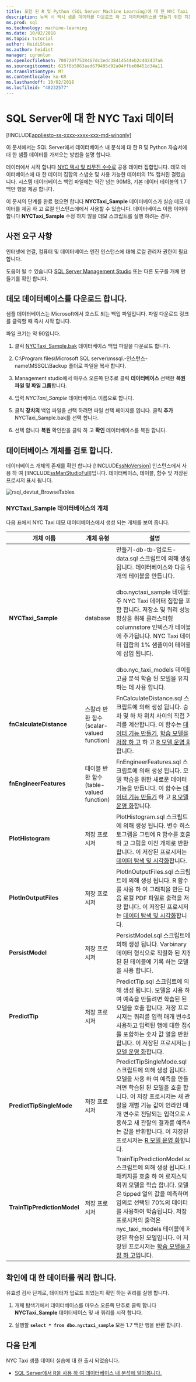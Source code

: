 ```yaml
---
title: 포함 된 R 및 Python (SQL Server Machine Learning)에 대 한 NYC Taxi 데이터 및 스크립트 다운로드 | Microsoft Docs
description: 뉴욕 시 택시 샘플 데이터를 다운로드 하 고 데이터베이스를 만들기 위한 지침입니다. R을 포함 하는 방법을 보여 주는 SQL Server 자습서에서 데이터를 사용 하 고 Python에서 SQL Server 저장 프로시저 및 T-SQL 함수입니다.
ms.prod: sql
ms.technology: machine-learning
ms.date: 10/02/2018
ms.topic: tutorial
author: HeidiSteen
ms.author: heidist
manager: cgronlun
ms.openlocfilehash: 700720f7538467dc3edc38414544eb2c402437a6
ms.sourcegitcommit: 615f8b5063aed679495d92a04ffbe00451d34a11
ms.translationtype: MT
ms.contentlocale: ko-KR
ms.lasthandoff: 10/02/2018
ms.locfileid: "48232577"
---
```

# <a name="nyc-taxi-demo-data-for-sql-server"></a>SQL Server에 대 한 NYC Taxi 데이터
[!INCLUDE[appliesto-ss-xxxx-xxxx-xxx-md-winonly](../../includes/appliesto-ss-xxxx-xxxx-xxx-md-winonly.md)]

이 문서에서는 SQL Server에서 데이터베이스 내 분석에 대 한 R 및 Python 자습서에 대 한 샘플 데이터를 가져오는 방법을 설명 합니다.

데이터에서 시작 합니다 [NYC 택시 및 리무진 수수료](http://www.nyc.gov/html/tlc/html/about/trip_record_data.shtml) 공용 데이터 집합입니다. 데모 데이터베이스에 대 한 데이터 집합의 스냅숏 및 사용 가능한 데이터의 1% 캡처된 걸렸습니다. 시스템 데이터베이스 백업 파일에는 약간 넘는 90MB, 기본 데이터 테이블의 1.7 백만 행을 제공 합니다.

이 문서의 단계를 완료 했으면 합니다 **NYCTaxi_Sample** 데이터베이스가 실습 데모 데이터를 제공 하 고 로컬 인스턴스에에서 사용할 수 있습니다. 데이터베이스 이름 이어야 합니다 **NYCTaxi_Sample** 수정 하지 않을 데모 스크립트를 실행 하려는 경우.

## <a name="prerequisites"></a>사전 요구 사항

인터넷에 연결, 컴퓨터 및 데이터베이스 엔진 인스턴스에 대해 로컬 관리자 권한이 필요합니다.

도움이 될 수 있습니다 [SQL Server Management Studio](https://docs.microsoft.com/sql/ssms/download-sql-server-management-studio-ssms) 또는 다른 도구를 개체 만들기를 확인 합니다.

## <a name="download-demo-database"></a>데모 데이터베이스를 다운로드 합니다.

샘플 데이터베이스는 Microsoft에서 호스트 되는 백업 파일입니다. 파일 다운로드 링크를 클릭할 때 즉시 시작 합니다. 

파일 크기는 약 90입니다.

1. 클릭 [NYCTaxi_Sample.bak](https://sqlmldoccontent.blob.core.windows.net/sqlml/NYCTaxi_Sample.bak) 데이터베이스 백업 파일을 다운로드 합니다.

2. C:\Program files\Microsoft SQL server\mssql.-인스턴스-name\MSSQL\Backup 폴더로 파일을 복사 합니다.

3. Management studio에서 마우스 오른쪽 단추로 클릭 **데이터베이스** 선택한 **복원 파일 및 파일 그룹**합니다.

4. 입력 *NYCTaxi_Sample* 데이터베이스 이름으로 합니다.

5. 클릭 **장치의** 백업 파일을 선택 하려면 파일 선택 페이지를 엽니다. 클릭 **추가** NYCTaxi_Sample.bak를 선택 합니다.

6. 선택 합니다 **복원** 확인란을 클릭 하 고 **확인** 데이터베이스를 복원 합니다.

## <a name="review-database-objects"></a>데이터베이스 개체를 검토 합니다.
   
데이터베이스 개체의 존재를 확인 합니다 [!INCLUDE[ssNoVersion](../../includes/ssnoversion-md.md)] 인스턴스에서 사용 하 여 [!INCLUDE[ssManStudioFull](../../includes/ssmanstudiofull-md.md)]입니다. 데이터베이스, 테이블, 함수 및 저장된 프로시저 표시 됩니다.
  
   ![rsql_devtut_BrowseTables](media/rsql-devtut-browsetables.png "rsql_devtut_BrowseTables")

### <a name="objects-in-nyctaxisample-database"></a>NYCTaxi_Sample 데이터베이스의 개체

다음 표에서 NYC Taxi 데모 데이터베이스에서 생성 되는 개체를 보여 줍니다.

|**개체 이름**|**개체 유형**|**설명**|
|----------|------------------------|---------------|
|**NYCTaxi_Sample** | database |만들기-db-tb-업로드-data.sql 스크립트에 의해 생성 됩니다. 데이터베이스와 다음 두 개의 테이블을 만듭니다.<br /><br />dbo.nyctaxi_sample 테이블: 주 NYC Taxi 데이터 집합을 포함 합니다. 저장소 및 쿼리 성능 향상을 위해 클러스터형 columnstore 인덱스가 테이블에 추가됩니다. NYC Taxi 데이터 집합의 1% 샘플이이 테이블에 삽입 됩니다.<br /><br />dbo.nyc_taxi_models 테이블: 고급 분석 학습 된 모델을 유지 하는 데 사용 합니다.|
|**fnCalculateDistance** |스칼라 반환 함수(scalar-valued function) | FnCalculateDistance.sql 스크립트에 의해 생성 됩니다. 승차 및 하 차 위치 사이의 직접 거리를 계산합니다. 이 함수는 [데이터 기능 만들기](sqldev-create-data-features-using-t-sql.md), [학습 모델을 저장 하 고](../r/sqldev-train-and-save-a-model-using-t-sql.md) 하 고 [R 모델 운영 화](sqldev-operationalize-the-model.md)합니다.|
|**fnEngineerFeatures** |테이블 반환 함수(table-valued function) | FnEngineerFeatures.sql 스크립트에 의해 생성 됩니다. 모델 학습을 위한 새로운 데이터 기능을 만듭니다. 이 함수는 [데이터 기능 만들기](sqldev-create-data-features-using-t-sql.md) 하 고 [R 모델 운영 화](sqldev-operationalize-the-model.md)합니다.|
|**PlotHistogram** |저장 프로시저 | PlotHistogram.sql 스크립트에 의해 생성 됩니다. 변수 히스토그램을 그린에 R 함수를 호출 하 고 그림을 이진 개체로 반환 합니다. 이 저장된 프로시저는 [데이터 탐색 및 시각화](sqldev-explore-and-visualize-the-data.md)합니다.|
|**PlotInOutputFiles** |저장 프로시저| PlotInOutputFiles.sql 스크립트에 의해 생성 됩니다. R 함수를 사용 하 여 그래픽을 만든 다음 로컬 PDF 파일로 출력을 저장 합니다. 이 저장된 프로시저는 [데이터 탐색 및 시각화](sqldev-explore-and-visualize-the-data.md)합니다.|
|**PersistModel** |저장 프로시저 | PersistModel.sql 스크립트에 의해 생성 됩니다. Varbinary 데이터 형식으로 직렬화 된 지정된 된 테이블에 기록 하는 모델을 사용 합니다. |
|**PredictTip**  |저장 프로시저 |PredictTip.sql 스크립트에 의해 생성 됩니다. 모델을 사용 하 여 예측을 만들려면 학습된 된 모델을 호출 합니다. 저장 프로시저는 쿼리를 입력 매개 변수로 사용하고 입력된 행에 대한 점수를 포함하는 숫자 값 열을 반환합니다. 이 저장된 프로시저는 [R 모델 운영 화](sqldev-operationalize-the-model.md)합니다.|
|**PredictTipSingleMode**  |저장 프로시저| PredictTipSingleMode.sql 스크립트에 의해 생성 됩니다. 모델을 사용 하 여 예측을 만들려면 학습된 된 모델을 호출 합니다. 이 저장 프로시저는 새 관찰을 개별 기능 값이 인라인 매개 변수로 전달되는 입력으로 사용하고 새 관찰의 결과를 예측하는 값을 반환합니다. 이 저장된 프로시저는 [R 모델 운영 화](sqldev-operationalize-the-model.md)합니다.|
|**TrainTipPredictionModel**  |저장 프로시저|TrainTipPredictionModel.sql 스크립트에 의해 생성 됩니다. R 패키지를 호출 하 여 로지스틱 회귀 모델을 학습 합니다. 모델은 tipped 열의 값을 예측하며 임의로 선택된 70%의 데이터를 사용하여 학습됩니다. 저장 프로시저의 출력은 nyc_taxi_models 테이블에 저장된 학습된 모델입니다. 이 저장된 프로시저는 [학습 모델을 저장 하 고](../r/sqldev-train-and-save-a-model-using-t-sql.md)입니다.|

## <a name="query-data-for-verification"></a>확인에 대 한 데이터를 쿼리 합니다.

유효성 검사 단계로, 데이터가 업로드 되었는지 확인 하는 쿼리를 실행 합니다.

1. 개체 탐색기에서 데이터베이스를 마우스 오른쪽 단추로 클릭 합니다 **NYCTaxi_Sample** 데이터베이스 및 새 쿼리를 시작 합니다.

2. 실행할 **`select * from dbo.nyctaxi_sample`** 모든 1.7 백만 행을 반환 합니다.

## <a name="next-steps"></a>다음 단계

NYC Taxi 샘플 데이터 실습에 대 한 출시 되었습니다.

+ [SQL Server에서 R을 사용 하 여 데이터베이스 내 분석에 알아봅니다.](sqldev-in-database-r-for-sql-developers.md)